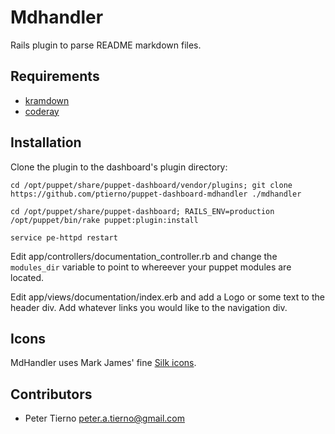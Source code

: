 Mdhandler
=========

Rails plugin to parse README markdown files.

Requirements
------------

* [kramdown](https://github.com/gettalong/kramdown)
* [coderay](https://github.com/rubychan/coderay)

Installation
------------

Clone the plugin to the dashboard's plugin directory:  

`cd /opt/puppet/share/puppet-dashboard/vendor/plugins; git clone https://github.com/ptierno/puppet-dashboard-mdhandler ./mdhandler`  

`cd /opt/puppet/share/puppet-dashboard; RAILS_ENV=production /opt/puppet/bin/rake puppet:plugin:install`  

`service pe-httpd restart`  

Edit app/controllers/documentation_controller.rb and change the `modules_dir` variable to point to whereever your puppet modules are located.  

Edit app/views/documentation/index.erb and add a Logo or some text to the header div. Add whatever links you would like to the navigation div.  

Icons
-----

MdHandler uses Mark James' fine [Silk icons](http://www.famfamfam.com/lab/icons/silk/).

Contributors
------------

* Peter Tierno <peter.a.tierno@gmail.com>
